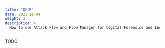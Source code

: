 ```yaml
---
title: "DFIR"
date: 2022-11-04
weight: 2
description: >
  How to use Attack Flow and Flow Manager for Digital Forensics and Incident Response.
---
```



TODO
